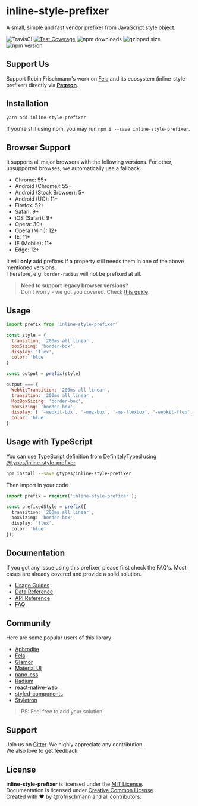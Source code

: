 # inline-style-prefixer

A small, simple and fast vendor prefixer from JavaScript style object.

<img alt="TravisCI" src="https://travis-ci.org/rofrischmann/inline-style-prefixer.svg?branch=master"> <a href="https://codeclimate.com/github/rofrischmann/inline-style-prefixer/coverage"><img alt="Test Coverage" src="https://codeclimate.com/github/rofrischmann/inline-style-prefixer/badges/coverage.svg"></a> <img alt="npm downloads" src="https://img.shields.io/npm/dm/inline-style-prefixer.svg"> <img alt="gzipped size" src="https://img.shields.io/bundlephobia/minzip/inline-style-prefixer.svg?colorB=4c1&label=gzipped%20size"> <img alt="npm version" src="https://badge.fury.io/js/inline-style-prefixer.svg">

## Support Us
Support Robin Frischmann's work on [Fela](https://github.com/rofrischmann/fela) and its ecosystem (inline-style-prefixer) directly via [**Patreon**](https://www.patreon.com/rofrischmann).

## Installation
```sh
yarn add inline-style-prefixer
```
If you're still using npm, you may run `npm i --save inline-style-prefixer`.

## Browser Support
It supports all major browsers with the following versions. For other, unsupported browses, we automatically use a fallback.
* Chrome: 55+
* Android (Chrome): 55+
* Android (Stock Browser): 5+
* Android (UC): 11+
* Firefox: 52+
* Safari: 9+
* iOS (Safari): 9+
* Opera: 30+
* Opera (Mini): 12+
* IE: 11+
* IE (Mobile): 11+
* Edge: 12+

It will **only** add prefixes if a property still needs them in one of the above mentioned versions.<br> Therefore, e.g. `border-radius` will not be prefixed at all.

> **Need to support legacy browser versions?**<br>
Don't worry - we got you covered. Check [this guide](https://github.com/rofrischmann/inline-style-prefixer/blob/master/docs/guides/CustomPrefixer.md).


## Usage

```javascript
import prefix from 'inline-style-prefixer'

const style = {
  transition: '200ms all linear',
  boxSizing: 'border-box',
  display: 'flex',
  color: 'blue'
}

const output = prefix(style)

output === {
  WebkitTransition: '200ms all linear',
  transition: '200ms all linear',
  MozBoxSizing: 'border-box',
  boxSizing: 'border-box',
  display: [ '-webkit-box', '-moz-box', '-ms-flexbox', '-webkit-flex', 'flex' ]
  color: 'blue'
}
```

## Usage with TypeScript
You can use TypeScript definition from [DefinitelyTyped](https://github.com/DefinitelyTyped/DefinitelyTyped/tree/master/types/inline-style-prefixer) using [@types/inline-style-prefixer](https://www.npmjs.com/package/@types/inline-style-prefixer)

```sh
npm install --save @types/inline-style-prefixer
```

Then import in your code

```typescript
import prefix = require('inline-style-prefixer');

const prefixedStyle = prefix({
  transition: '200ms all linear',
  boxSizing: 'border-box',
  display: 'flex',
  color: 'blue'
});
```

## Documentation
If you got any issue using this prefixer, please first check the FAQ's. Most cases are already covered and provide a solid solution.

* [Usage Guides](https://inline-style-prefixer.js.org/docs/UsageGuides.html)
* [Data Reference](https://inline-style-prefixer.js.org/docs/DataReference.html)
* [API Reference](https://inline-style-prefixer.js.org/docs/API.html)
* [FAQ](https://inline-style-prefixer.js.org/docs/FAQ.html)

## Community
Here are some popular users of this library:

* [Aphrodite](https://github.com/Khan/aphrodite)
* [Fela](https://github.com/rofrischmann/fela)
* [Glamor](https://github.com/threepointone/glamor)
* [Material UI](https://github.com/callemall/material-ui)
* [nano-css](https://github.com/streamich/nano-css)
* [Radium](https://github.com/FormidableLabs/radium)
* [react-native-web](https://github.com/necolas/react-native-web)
* [styled-components](https://github.com/styled-components/styled-components)
* [Styletron](https://github.com/rtsao/styletron)

> PS: Feel free to add your solution!

## Support
Join us on [Gitter](https://gitter.im/rofrischmann/fela). We highly appreciate any contribution.<br>
We also love to get feedback.

## License
**inline-style-prefixer** is licensed under the [MIT License](http://opensource.org/licenses/MIT).<br>
Documentation is licensed under [Creative Common License](http://creativecommons.org/licenses/by/4.0/).<br>
Created with ♥ by [@rofrischmann](http://rofrischmann.de) and all contributors.
